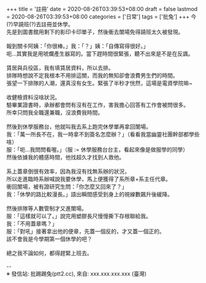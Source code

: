 +++
title = '註冊'
date = 2020-08-26T03:39:53+08:00
draft = false
lastmod = 2020-08-26T03:39:53+08:00
categories = ['日常']
tags = ['批兔']
+++
今(?)早蹺班(?)去註冊並休學。<br>
先是到圖書館用剩下的影印卡印單子，然後衝去闈場免得蹺班太久被發現。<br>
<br>
報到關卡阿姨：「你很棒。」我：「？」姨：「自傳寫得很好。」<br>
呃…其實我是用唬爛產生器寫的。當下趕時間很緊張，聽不出來是不是在反諷。<br>
<br>
賃居與兵役區，我有填賃居資料，所以去排。<br>
排隊時想說不定我根本不用排這關，而我的無知卻會浪費男生們的時間。<br>
張望一下排隊的人潮，還真沒有女生。緊張了半秒才恍然，這場是電資學院嘛~<br>
<br>
收健檢資料沒啥狀況。<br>
驗畢業證書時，承辦都會問有沒有在工作，害我擔心回答有工作會被問很多。<br>
所幸只問我全職還兼職，沒浪費我時間。<br>
<br>
然後到休學服務台，他就叫我去系上跑完休學單再拿回闈場。<br>
我：「萬一所長不在，我一時拿不到簽名怎麼辦？」（看看我當幽靈社團幹部都學些啥）<br>
服：「呃…我問問看喔。」（服 := 休學服務台台主，看起來像是做服學的同學）<br>
然後依據我的體感時間，他找超久才找到人救他。<br>
<br>
系上蓋章倒很有效率，因為我沒有找無系辦的狀況，<br>
所以走進臨時系辦喊說我要休學，馬上便獲得了系所章+系主任代章。<br>
衝回闈場，被有證研究生問：「你怎麼又回來了？」<br>
我：「休學的路比較漫長。」語出瞬間感受到身上的視線數飆升後緩降。<br>
<br>
然後排隊等人數管制才又進闈場。<br>
服：「這樣就可以了。」說完用塑膠長尺慢慢撕下存根聯給我。<br>
我：「不用蓋章嗎？」<br>
服：「對吼」接著拿出他的便章，先蓋一個反的，才又蓋一個正的。<br>
該不會我是今學期第一個休學的吧？<br>
<br>
總之我不論如何，都得趕緊上班去。<br>
<br>
--<br>
※ 發信站: 批踢踢兔(ptt2.cc), 來自: xxx.xxx.xxx.xxx (臺灣)<br>
